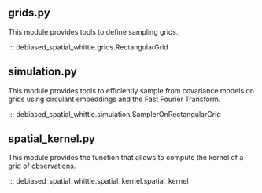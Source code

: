 ## grids.py
This module provides tools to define sampling grids.

::: debiased_spatial_whittle.grids.RectangularGrid


## simulation.py
This module provides tools to efficiently sample from covariance models on
grids using circulant embeddings and the Fast Fourier Transform.

::: debiased_spatial_whittle.simulation.SamplerOnRectangularGrid


## spatial_kernel.py
This module provides the function that allows to compute the kernel of a grid of observations.

::: debiased_spatial_whittle.spatial_kernel.spatial_kernel
